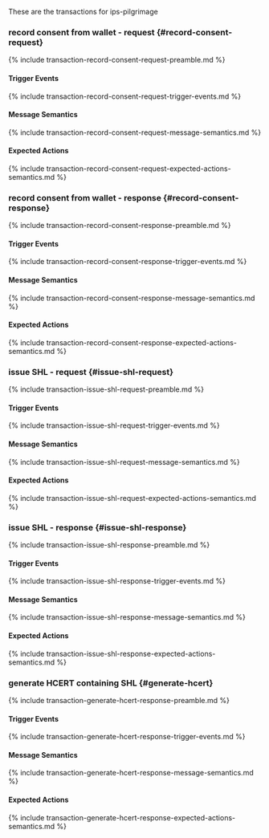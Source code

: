 These are the transactions for ips-pilgrimage


###  record consent from wallet - request {#record-consent-request}

{% include transaction-record-consent-request-preamble.md %}
#### Trigger Events
{% include transaction-record-consent-request-trigger-events.md %}
#### Message Semantics
{% include transaction-record-consent-request-message-semantics.md %}
#### Expected Actions
{% include transaction-record-consent-request-expected-actions-semantics.md %}

###  record consent from wallet - response {#record-consent-response}


{% include transaction-record-consent-response-preamble.md %}
#### Trigger Events
{% include transaction-record-consent-response-trigger-events.md %}
#### Message Semantics
{% include transaction-record-consent-response-message-semantics.md %}
#### Expected Actions
{% include transaction-record-consent-response-expected-actions-semantics.md %}


###  issue SHL - request {#issue-shl-request}

{% include transaction-issue-shl-request-preamble.md %}
#### Trigger Events
{% include transaction-issue-shl-request-trigger-events.md %}
#### Message Semantics
{% include transaction-issue-shl-request-message-semantics.md %}
#### Expected Actions
{% include transaction-issue-shl-request-expected-actions-semantics.md %}



###  issue SHL - response {#issue-shl-response}


{% include transaction-issue-shl-response-preamble.md %}
#### Trigger Events
{% include transaction-issue-shl-response-trigger-events.md %}
#### Message Semantics
{% include transaction-issue-shl-response-message-semantics.md %}
#### Expected Actions
{% include transaction-issue-shl-response-expected-actions-semantics.md %}

### generate HCERT containing SHL {#generate-hcert}


{% include transaction-generate-hcert-response-preamble.md %}
#### Trigger Events
{% include transaction-generate-hcert-response-trigger-events.md %}
#### Message Semantics
{% include transaction-generate-hcert-response-message-semantics.md %}
#### Expected Actions
{% include transaction-generate-hcert-response-expected-actions-semantics.md %}